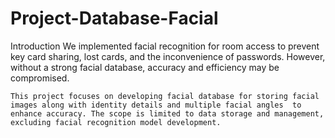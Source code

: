 # Project-Database-Facial

Introduction 
    We implemented facial recognition for room access to prevent key card sharing, lost cards, and the inconvenience of passwords. However, without a strong facial database, accuracy and efficiency may be compromised.

    This project focuses on developing facial database for storing facial images along with identity details and multiple facial angles  to enhance accuracy. The scope is limited to data storage and management, excluding facial recognition model development.


